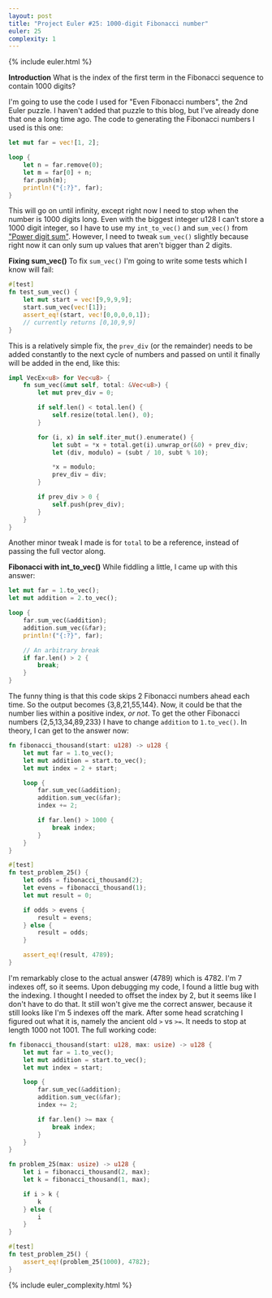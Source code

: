 ```yaml
---
layout: post
title: "Project Euler #25: 1000-digit Fibonacci number"
euler: 25
complexity: 1
---
```


{% include euler.html %}

**Introduction**
What is the index of the first term in the Fibonacci sequence to contain 1000 digits?

I'm going to use the code I used for "Even Fibonacci numbers", the 2nd Euler puzzle. I haven't added that puzzle to this blog, but I've already done that one a long time ago. The code to generating the Fibonacci numbers I used is this one:

```rust
let mut far = vec![1, 2];

loop {
    let n = far.remove(0);
    let m = far[0] + n;
    far.push(m);
    println!("{:?}", far);
}
```

This will go on until infinity, except right now I need to stop when the number is 1000 digits long. Even with the biggest integer u128 I can't store a 1000 digit integer, so I have to use my `int_to_vec()` and `sum_vec()` from ["Power digit sum"](/2021/10/26/project-euler-16-power-digit-sum.html). However, I need to tweak `sum_vec()` slightly because right now it can only sum up values that aren't bigger than 2 digits.

**Fixing sum_vec()**
To fix `sum_vec()` I'm going to write some tests which I know will fail:

```rust
#[test]
fn test_sum_vec() {
    let mut start = vec![9,9,9,9];
    start.sum_vec(vec![1]);
    assert_eq!(start, vec![0,0,0,0,1]);
    // currently returns [0,10,9,9]
}
```

This is a relatively simple fix, the `prev_div` (or the remainder) needs to be added constantly to the next cycle of numbers and passed on until it finally will be added in the end, like this:

```rust
impl VecEx<u8> for Vec<u8> {
    fn sum_vec(&mut self, total: &Vec<u8>) {
        let mut prev_div = 0;

        if self.len() < total.len() {
            self.resize(total.len(), 0);
        }

        for (i, x) in self.iter_mut().enumerate() {
            let subt = *x + total.get(i).unwrap_or(&0) + prev_div;
            let (div, modulo) = (subt / 10, subt % 10);

            *x = modulo;
            prev_div = div;
        }

        if prev_div > 0 {
            self.push(prev_div);
        }
    }
}
```

Another minor tweak I made is for `total` to be a reference, instead of passing the full vector along.

**Fibonacci with int_to_vec()**
While fiddling a little, I came up with this answer:

```rust
let mut far = 1.to_vec();
let mut addition = 2.to_vec();

loop {
    far.sum_vec(&addition);
    addition.sum_vec(&far);
    println!("{:?}", far);

    // An arbitrary break
    if far.len() > 2 {
        break;
    }
}
```

The funny thing is that this code skips 2 Fibonacci numbers ahead each time. So the output becomes {3,8,21,55,144}. Now, it could be that the number lies within a positive index, _or not_. To get the other Fibonacci numbers {2,5,13,34,89,233} I have to change `addition` to `1.to_vec()`. In theory, I can get to the answer now:

```rust
fn fibonacci_thousand(start: u128) -> u128 {
    let mut far = 1.to_vec();
    let mut addition = start.to_vec();
    let mut index = 2 + start;

    loop {
        far.sum_vec(&addition);
        addition.sum_vec(&far);
        index += 2;

        if far.len() > 1000 {
            break index;
        }
    }
}

#[test]
fn test_problem_25() {
    let odds = fibonacci_thousand(2);
    let evens = fibonacci_thousand(1);
    let mut result = 0;

    if odds > evens {
        result = evens;
    } else {
        result = odds;
    }

    assert_eq!(result, 4789);
}
```

I'm remarkably close to the actual answer (4789) which is 4782. I'm 7 indexes off, so it seems. Upon debugging my code, I found a little bug with the indexing. I thought I needed to offset the index by 2, but it seems like I don't have to do that. It still won't give me the correct answer, because it still looks like I'm 5 indexes off the mark. After some head scratching I figured out what it is, namely the ancient old `>` vs `>=`. It needs to stop at length 1000 not 1001. The full working code:

```rust
fn fibonacci_thousand(start: u128, max: usize) -> u128 {
    let mut far = 1.to_vec();
    let mut addition = start.to_vec();
    let mut index = start;

    loop {
        far.sum_vec(&addition);
        addition.sum_vec(&far);
        index += 2;

        if far.len() >= max {
            break index;
        }
    }
}

fn problem_25(max: usize) -> u128 {
    let i = fibonacci_thousand(2, max);
    let k = fibonacci_thousand(1, max);

    if i > k {
        k
    } else {
        i
    }
}

#[test]
fn test_problem_25() {
    assert_eq!(problem_25(1000), 4782);
}
```

{% include euler_complexity.html %}
